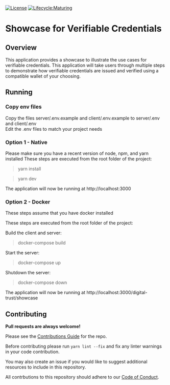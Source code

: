 [![License](https://img.shields.io/badge/License-Apache%202.0-blue.svg)](https://opensource.org/licenses/Apache-2.0)
[![Lifecycle:Maturing](https://img.shields.io/badge/Lifecycle-Maturing-007EC6)](https://github.com/bcgov/repomountie/blob/master/doc/lifecycle-badges.md)

# Showcase for Verifiable Credentials

## Overview

This application provides a showcase to illustrate the use cases for verifiable credentials. This application will take users through multiple steps to demonstrate how verifiable credentials are issued and verified using a compatible wallet of your choosing.

## Running 
### Copy env files
Copy the files server/.env.example  and client/.env.example to server/.env  and client/.env  
Edit the .env files to match your project needs  
  

### Option 1 - Native
Please make sure you have a recent version of node, npm, and yarn installed
These steps are executed from the root folder of the project:
  
> yarn install  
  
> yarn dev  
  
The application will now be running at http://localhost:3000

### Option 2 - Docker
These steps assume that you have docker installed  
  
These steps are executed from the root folder of the project: 
  
Build the client and server: 
> docker-compose build
  
Start the server:
> docker-compose up

Shutdown the server:
> docker-compose down

The application will now be running at http://localhost:3000/digital-trust/showcase

## Contributing

**Pull requests are always welcome!**

Please see the [Contributions Guide](CONTRIBUTING.md) for the repo.

Before contributing please run `yarn lint --fix` and fix any linter warnings in your code contribution.

You may also create an issue if you would like to suggest additional resources to include in this repository.

All contrbutions to this repository should adhere to our [Code of Conduct](./CODE_OF_CONDUCT).
